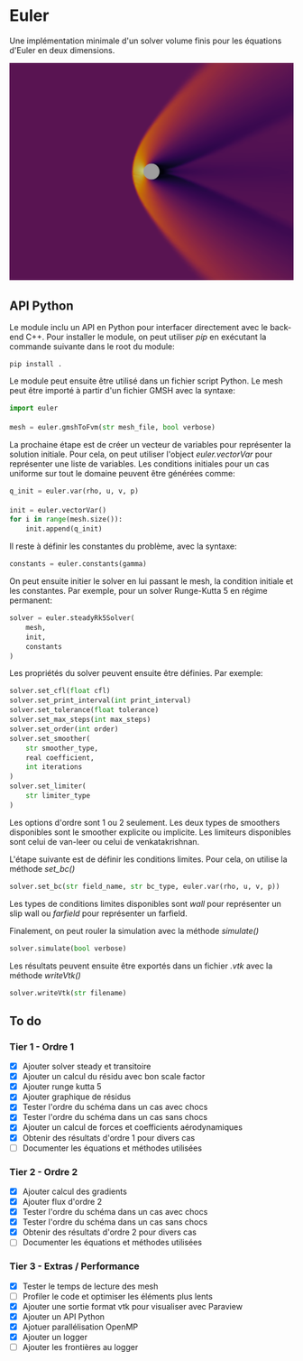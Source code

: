# Euler

Une implémentation minimale d'un solver volume finis pour les équations d'Euler en deux dimensions.

![circle-mach-2](./tests/circle/circle-mach-2.png)


## API Python

Le module inclu un API en Python pour interfacer directement avec le back-end C++. Pour installer le module, on peut utiliser *pip* en exécutant la commande suivante dans le root du module:
```
pip install .
```

Le module peut ensuite être utilisé dans un fichier script Python. Le mesh peut être importé à partir d'un fichier GMSH avec la syntaxe:

```python
import euler

mesh = euler.gmshToFvm(str mesh_file, bool verbose)
```

La prochaine étape est de créer un vecteur de variables pour représenter la solution initiale. Pour cela, on peut utiliser l'object *euler.vectorVar* pour représenter une liste de variables. Les conditions initiales pour un cas uniforme sur tout le domaine peuvent être générées comme:
```python
q_init = euler.var(rho, u, v, p)

init = euler.vectorVar()
for i in range(mesh.size()):
    init.append(q_init)
```

Il reste à définir les constantes du problème, avec la syntaxe:
```python
constants = euler.constants(gamma)
```

On peut ensuite initier le solver en lui passant le mesh, la condition initiale et les constantes. Par exemple, pour un solver Runge-Kutta 5 en régime permanent:
```python
solver = euler.steadyRk5Solver(
    mesh,
    init, 
    constants
)
```

Les propriétés du solver peuvent ensuite être définies. Par exemple:
```python
solver.set_cfl(float cfl)
solver.set_print_interval(int print_interval)
solver.set_tolerance(float tolerance)
solver.set_max_steps(int max_steps)
solver.set_order(int order)
solver.set_smoother(
    str smoother_type, 
    real coefficient, 
    int iterations
)
solver.set_limiter(
    str limiter_type
)
```

Les options d'ordre sont 1 ou 2 seulement. Les deux types de smoothers disponibles sont le smoother explicite ou implicite. Les limiteurs disponibles sont celui de van-leer ou celui de venkatakrishnan.

L'étape suivante est de définir les conditions limites. Pour cela, on utilise la méthode *set_bc()*
```python
solver.set_bc(str field_name, str bc_type, euler.var(rho, u, v, p))
```

Les types de conditions limites disponibles sont *wall* pour représenter un slip wall ou *farfield* pour représenter un farfield.

Finalement, on peut rouler la simulation avec la méthode *simulate()*
```python
solver.simulate(bool verbose)
```

Les résultats peuvent ensuite être exportés dans un fichier *.vtk* avec la méthode *writeVtk()*
```python
solver.writeVtk(str filename)
```


## To do

### Tier 1 - Ordre 1
- [x] Ajouter solver steady et transitoire
- [x] Ajouter un calcul du résidu avec bon scale factor
- [x] Ajouter runge kutta 5
- [x] Ajouter graphique de résidus
- [x] Tester l'ordre du schéma dans un cas avec chocs
- [x] Tester l'ordre du schéma dans un cas sans chocs
- [x] Ajouter un calcul de forces et coefficients aérodynamiques
- [x] Obtenir des résultats d'ordre 1 pour divers cas
- [ ] Documenter les équations et méthodes utilisées

### Tier 2 - Ordre 2
- [x] Ajouter calcul des gradients
- [x] Ajouter flux d'ordre 2
- [x] Tester l'ordre du schéma dans un cas avec chocs
- [x] Tester l'ordre du schéma dans un cas sans chocs
- [x] Obtenir des résultats d'ordre 2 pour divers cas
- [ ] Documenter les équations et méthodes utilisées

### Tier 3 - Extras / Performance
- [x] Tester le temps de lecture des mesh
- [ ] Profiler le code et optimiser les éléments plus lents
- [x] Ajouter une sortie format vtk pour visualiser avec Paraview
- [x] Ajouter un API Python
- [x] Ajotuer parallélisation OpenMP
- [x] Ajouter un logger
- [ ] Ajouter les frontières au logger
